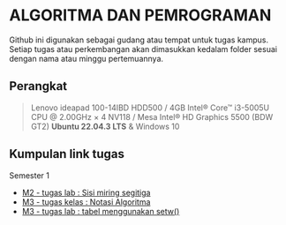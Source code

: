 # ALGORITMA DAN PEMROGRAMAN

Github ini digunakan sebagai gudang atau tempat untuk tugas kampus. Setiap
tugas atau perkembangan akan dimasukkan kedalam folder sesuai dengan nama atau 
minggu pertemuannya.

## Perangkat
> Lenovo ideapad 100-14IBD
> HDD500 / 4GB
> Intel® Core™ i3-5005U CPU @ 2.00GHz × 4
> NV118 / Mesa Intel® HD Graphics 5500 (BDW GT2)
> **Ubuntu 22.04.3 LTS** & Windows 10

## Kumpulan link tugas
Semester 1
- [M2 - tugas lab : Sisi miring segitiga](M2Lab_Segitiga/main.cpp)
- [M3 - tugas kelas : Notasi Algoritma](M3Kelas_Notasi/README.md)
- [M3 - tugas lab : tabel menggunakan setw()](M3Lab_Tabel/main.cpp)
